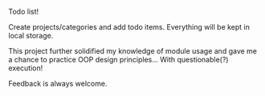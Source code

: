 Todo list!

Create projects/categories and add todo items.
Everything will be kept in local storage.

This project further solidified my knowledge of module usage and gave me a chance to practice OOP design principles... With questionable(?) execution!

Feedback is always welcome.